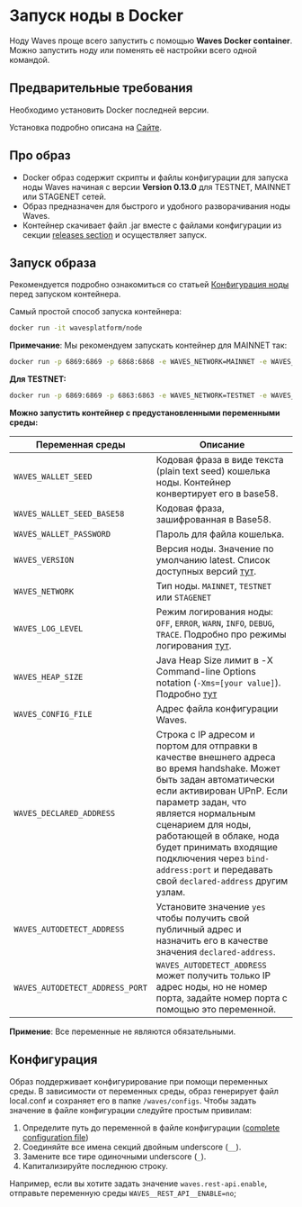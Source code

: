 # Запуск ноды в Docker

Ноду Waves проще всего запустить с помощью **Waves Docker container**. Можно запустить ноду или поменять её настройки всего одной командой.

## Предварительные требования

Необходимо установить Docker последней версии.

Установка подробно описана на [Сайте](https://docs.docker.com/engine/installation/).

## Про образ

* Docker образ содержит скрипты и файлы конфигурации для запуска ноды Waves начиная с версии **Version 0.13.0** для TESTNET, MAINNET или STAGENET сетей.
* Образ предназначен для быстрого и удобного разворачивания ноды Waves.
* Контейнер скачивает файл .jar вместе с файлами конфигурации из секции [releases section](https://github.com/wavesplatform/Waves/releases) и осуществляет запуск.

## Запуск образа

Рекомендуется подробно ознакомиться со статьей [Конфигурация ноды](/en/waves-node/node-configuration) перед запуском контейнера.

Самый простой способ запуска контейнера:

```bash
docker run -it wavesplatform/node
```

**Примечание**: Мы рекомендуем запускать контейнер для MAINNET так:

```bash
docker run -p 6869:6869 -p 6868:6868 -e WAVES_NETWORK=MAINNET -e WAVES_LOG_LEVEL=DEBUG -e WAVES_HEAP_SIZE=2g -v YOUR_LOCAL_PATH_HERE:/waves wavesplatform/node    
```

**Для TESTNET:**

```bash
docker run -p 6869:6869 -p 6863:6863 -e WAVES_NETWORK=TESTNET -e WAVES_LOG_LEVEL=DEBUG -e WAVES_HEAP_SIZE=2g -v YOUR_LOCAL_PATH_HERE:/waves wavesplatform/node    
```

**Можно запустить контейнер с предустановленными переменными среды:**

|Переменная среды                 |Описание   |
|-----------------------------|--------------|
|`WAVES_WALLET_SEED`               |Кодовая фраза в виде текста (plain text seed) кошелька ноды.  Контейнер конвертирует его в base58.   |
|`WAVES_WALLET_SEED_BASE58`        |Кодовая фраза, зашифрованная в Base58.   |
|`WAVES_WALLET_PASSWORD`           |Пароль для файла кошелька.    |
|`WAVES_VERSION`                   |Версия ноды. Значение по умолчанию latest. Список доступных версий [тут](https://github.com/wavesplatform/Waves/releases).|
|`WAVES_NETWORK`                   |Тип ноды. `MAINNET`, `TESTNET` или `STAGENET`   |
|`WAVES_LOG_LEVEL`                 |Режим логирования ноды: `OFF`, `ERROR`, `WARN`, `INFO`, `DEBUG`, `TRACE`. Подробно про режимы логирования [тут](/ru/waves-node/logging-configuration).   |
|`WAVES_HEAP_SIZE`                 |Java Heap Size лимит в -X Command-line Options notation (`-Xms=[your value]`). Подробно [тут](https://docs.oracle.com/cd/E13150_01/jrockit_jvm/jrockit/jrdocs/refman/optionX.html)   |
|`WAVES_CONFIG_FILE`               |Адрес файла конфигурации Waves.   |
|`WAVES_DECLARED_ADDRESS`          |Строка с IP адресом и портом для отправки в качестве внешнего адреса во время handshake. Может быть задан автоматически если активирован UPnP. Если параметр задан, что является нормальным сценарием для ноды, работающей в облаке, нода будет принимать входящие подключения через `bind-address:port` и передавать свой `declared-address` другим узлам.|
|`WAVES_AUTODETECT_ADDRESS`        |Установите значение `yes` чтобы получить свой публичный адрес и назначить его в качестве значения `declared-address`.|
|`WAVES_AUTODETECT_ADDRESS_PORT`   |`WAVES_AUTODETECT_ADDRESS` может получить только IP адрес ноды, но не номер порта, задайте номер порта с помощью это переменной.|

**Примение**: Все переменные не являются обязательными. 

## Конфигурация

Образ поддерживает конфигурирование при помощи переменных среды. В зависимости от переменных среды, образ генерирует файл local.conf и сохраняет его в папке `/waves/configs`.
Чтобы задать значение в файле конфигурации следуйте простым привилам:

1. Определите путь до переменной в файле конфигурации ([complete configuration file](/en/waves-node/node-configuration))
2. Соединяйте все имена секций двойным underscore (`__`).
3. Замените все тире одиночными underscore (`_`).
4. Капитализируйте последнюю строку.

Например, если вы хотите задать значение `waves.rest-api.enable`, отправьте переменную среды `WAVES__REST_API__ENABLE=no`;
